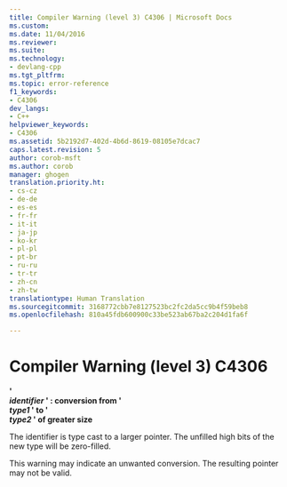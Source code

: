 ```yaml
---
title: Compiler Warning (level 3) C4306 | Microsoft Docs
ms.custom: 
ms.date: 11/04/2016
ms.reviewer: 
ms.suite: 
ms.technology:
- devlang-cpp
ms.tgt_pltfrm: 
ms.topic: error-reference
f1_keywords:
- C4306
dev_langs:
- C++
helpviewer_keywords:
- C4306
ms.assetid: 5b2192d7-402d-4b6d-8619-08105e7dcac7
caps.latest.revision: 5
author: corob-msft
ms.author: corob
manager: ghogen
translation.priority.ht:
- cs-cz
- de-de
- es-es
- fr-fr
- it-it
- ja-jp
- ko-kr
- pl-pl
- pt-br
- ru-ru
- tr-tr
- zh-cn
- zh-tw
translationtype: Human Translation
ms.sourcegitcommit: 3168772cbb7e8127523bc2fc2da5cc9b4f59beb8
ms.openlocfilehash: 810a45fdb600900c33be523ab67ba2c204d1fa6f

---
```

# Compiler Warning (level 3) C4306
**'**   
 ***identifier* ' : conversion from '**   
 ***type1* ' to '**   
 ***type2* ' of greater size**  
  
 The identifier is type cast to a larger pointer. The unfilled high bits of the new type will be zero-filled.  
  
 This warning may indicate an unwanted conversion. The resulting pointer may not be valid.


<!--HONumber=Jan17_HO2-->


